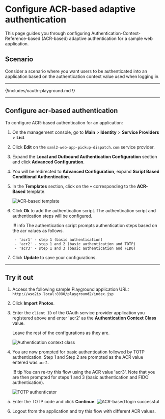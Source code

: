# Configure ACR-based adaptive authentication

This page guides you through configuring Authentication-Context-Reference-based (ACR-based) adaptive authentication for a sample web application.

## Scenario

Consider a scenario where you want users to be authenticated into an application based on the authentication context value used when logging in.

----

{!includes/oauth-playground.md !}

----

## Configure acr-based authentication

To configure ACR-based authentication for an application:

1. On the management console, go to **Main** > **Identity** > **Service Providers** > **List**.

2. Click **Edit** on the `saml2-web-app-pickup-dispatch.com` service provider.

3. Expand the **Local and Outbound Authentication Configuration** section and click **Advanced Configuration**.

4. You will be redirected to **Advanced Configuration**, expand **Script Based Conditional Authentication**.

5. In the **Templates** section, click on the **`+`** corresponding to the **ACR-Based** template.

    ![ACR-based template]({{base_path}}/assets/img/samples/acr-based-template.png)

6. Click **Ok** to add the authentication script. The authentication script and authentication steps will be configured.

    !!! info
        The authentication script prompts authentication steps based on the acr values as follows.

        - 'acr1' - step 1 (basic authentication)
        - 'acr2' - step 1 and 2 (basic authentication and TOTP)
        - 'acr3' - step 1 and 3 (basic authentication and FIDO)

7. Click **Update** to save your configurations.

----

## Try it out

1. Access the following sample Playground application URL: `http://wso2is.local:8080/playground2/index.jsp`

2. Click **Import Photos**.  

3. Enter the `client ID` of the OAuth service provider application you registered above and enter 'acr2' as the **Authentication Context Class** value.  

    Leave the rest of the configurations as they are.  

    ![Authentication context class]({{base_path}}/assets/img/samples/authentication-context-class.png)

4. You are now prompted for basic authentication followed by TOTP authentication. Step 1 and Step 2 are prompted as the ACR value entered was `acr2`.

    !!! tip
        You can re-try this flow using the ACR value 'acr3'. Note that you
        are then prompted for steps 1 and 3 (basic authentication and FIDO authentication).

    ![TOTP authenticator]({{base_path}}/assets/img/samples/totp-code-verification.png)

6. Enter the TOTP code and click **Continue**.
    ![ACR-based login successful]({{base_path}}/assets/img/samples/login-successful-acr-based.png)

7. Logout from the application and try this flow with different ACR values.
